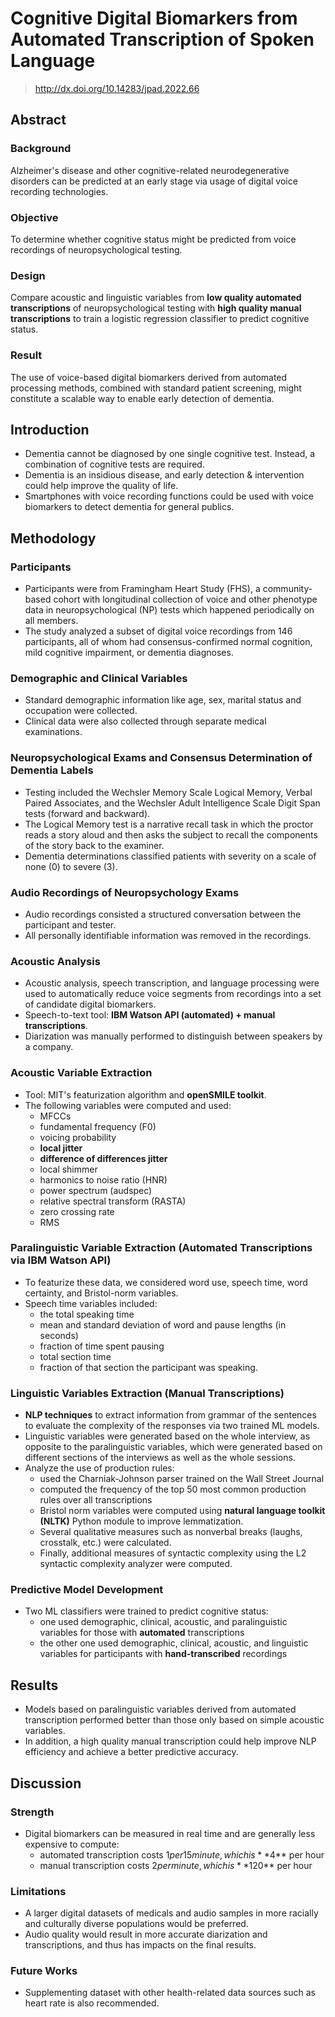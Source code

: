 # Cognitive Digital Biomarkers from Automated Transcription of Spoken Language

> http://dx.doi.org/10.14283/jpad.2022.66

## Abstract

### Background

Alzheimer's disease and other cognitive-related neurodegenerative disorders can be predicted at an early stage via usage of digital voice recording technologies.

### Objective

To determine whether cognitive status might be predicted from voice recordings of neuropsychological testing.

### Design

Compare acoustic and linguistic variables from **low quality automated transcriptions** of neuropsychological testing with **high quality manual transcriptions** to train a logistic regression classifier to predict cognitive status.

### Result

The use of voice-based digital biomarkers derived from automated processing methods, combined with standard patient screening, might constitute a scalable way to enable early detection of dementia.

## Introduction

- Dementia cannot be diagnosed by one single cognitive test. Instead, a combination of cognitive tests are required.
- Dementia is an insidious disease, and early detection & intervention could help improve the quality of life.
- Smartphones with voice recording functions could be used with voice biomarkers to detect dementia for general publics.

## Methodology

### Participants

- Participants were from Framingham Heart Study (FHS), a community-based cohort with longitudinal collection of voice and other phenotype data in neuropsychological (NP) tests which happened periodically on all members.
- The study analyzed a subset of digital voice recordings from 146 participants, all of whom had consensus-confirmed normal cognition, mild cognitive impairment, or dementia diagnoses.

### Demographic and Clinical Variables

- Standard demographic information like age, sex, marital status and occupation were collected.
- Clinical data were also collected through separate medical examinations.

### Neuropsychological Exams and Consensus Determination of Dementia Labels

- Testing included the Wechsler Memory Scale Logical Memory, Verbal Paired Associates, and the Wechsler Adult Intelligence Scale Digit Span tests (forward and backward).
- The Logical Memory test is a narrative recall task in which the proctor reads a story aloud and then asks the subject to recall the components of the story back to the examiner.
- Dementia determinations classified patients with severity on a scale of none (0) to severe (3).

### Audio Recordings of Neuropsychology Exams

- Audio recordings consisted a structured conversation between the participant and tester.
- All personally identifiable information was removed in the recordings.

### Acoustic Analysis

- Acoustic analysis, speech transcription, and language processing were used to automatically reduce voice segments from recordings into a set of candidate digital biomarkers.
- Speech-to-text tool: **IBM Watson API (automated) + manual transcriptions**.
- Diarization was manually performed to distinguish between speakers by a company.

### Acoustic Variable Extraction

- Tool: MIT's featurization algorithm and **openSMILE toolkit**.
- The following variables were computed and used:
    - MFCCs
    - fundamental frequency (F0)
    - voicing probability
    - **local jitter**
    - **difference of differences jitter**
    - local shimmer
    - harmonics to noise ratio (HNR)
    - power spectrum (audspec)
    - relative spectral transform (RASTA)
    - zero crossing rate
    - RMS

### Paralinguistic Variable Extraction (Automated Transcriptions via IBM Watson API)

- To featurize these data, we considered word use, speech time, word certainty, and Bristol-norm variables.
- Speech time variables included:
    - the total speaking time
    - mean and standard deviation of word and pause lengths (in seconds)
    - fraction of time spent pausing
    - total section time
    - fraction of that section the participant was speaking.

### Linguistic Variables Extraction (Manual Transcriptions)

- **NLP techniques** to extract information from grammar of the sentences to evaluate the complexity of the responses via two trained ML models.
- Linguistic variables were generated based on the whole interview, as opposite to the paralinguistic variables, which were generated based on different sections of the interviews as well as the whole sessions.
- Analyze the use of production rules:
    - used the Charniak-Johnson parser trained on the Wall Street Journal
    - computed the frequency of the top 50 most common production rules over all transcriptions
    - Bristol norm variables were computed using **natural language toolkit (NLTK)** Python module to improve lemmatization.
    - Several qualitative measures such as nonverbal breaks (laughs, crosstalk, etc.) were calculated.
    - Finally, additional measures of syntactic complexity using the L2 syntactic complexity analyzer were computed.

### Predictive Model Development

- Two ML classifiers were trained to predict cognitive status:
    - one used demographic, clinical, acoustic, and paralinguistic variables for those with **automated** transcriptions
    - the other one used demographic, clinical, acoustic, and linguistic variables for participants with **hand-transcribed** recordings

## Results

- Models based on paralinguistic variables derived from automated transcription performed better than those only based on simple acoustic variables.
- In addition, a high quality manual transcription could help improve NLP efficiency and achieve a better predictive accuracy.

## Discussion

### Strength

- Digital biomarkers can be measured in real time and are generally less expensive to compute:
    - automated transcription costs $1 per 15 minute, which is **$4** per hour
    - manual transcription costs $2 per minute, which is **$120** per hour

### Limitations

- A larger digital datasets of medicals and audio samples in more racially and culturally diverse populations would be preferred.
- Audio quality would result in more accurate diarization and transcriptions, and thus has impacts on the final results.

### Future Works

- Supplementing dataset with other health-related data sources such as heart rate is also recommended.
